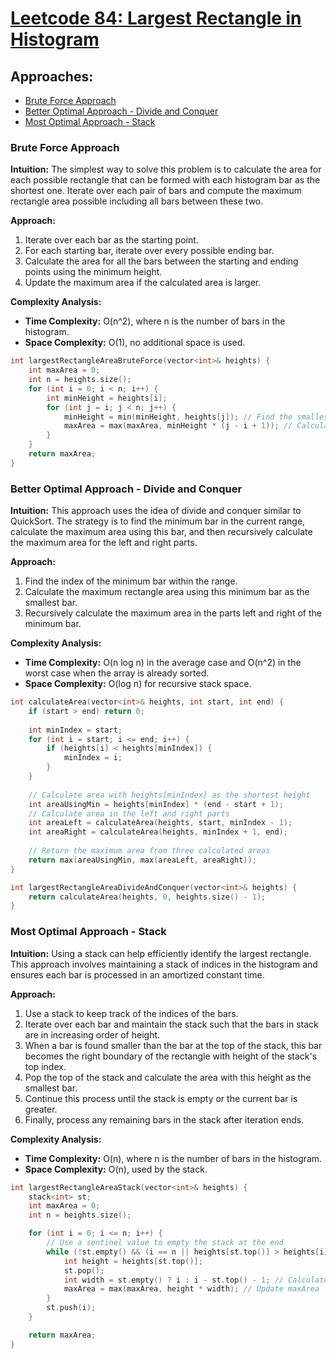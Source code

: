 # [Leetcode 84: Largest Rectangle in Histogram](https://leetcode.com/problems/largest-rectangle-in-histogram/)

## Approaches:
- [Brute Force Approach](#brute-force-approach)
- [Better Optimal Approach - Divide and Conquer](#better-optimal-approach---divide-and-conquer)
- [Most Optimal Approach - Stack](#most-optimal-approach---stack)

### Brute Force Approach

**Intuition:**
The simplest way to solve this problem is to calculate the area for each possible rectangle that can be formed with each histogram bar as the shortest one. Iterate over each pair of bars and compute the maximum rectangle area possible including all bars between these two.

**Approach:**
1. Iterate over each bar as the starting point.
2. For each starting bar, iterate over every possible ending bar.
3. Calculate the area for all the bars between the starting and ending points using the minimum height.
4. Update the maximum area if the calculated area is larger.

**Complexity Analysis:**
- **Time Complexity:** O(n^2), where n is the number of bars in the histogram.
- **Space Complexity:** O(1), no additional space is used.

```cpp
int largestRectangleAreaBruteForce(vector<int>& heights) {
    int maxArea = 0;
    int n = heights.size();
    for (int i = 0; i < n; i++) {
        int minHeight = heights[i];
        for (int j = i; j < n; j++) {
            minHeight = min(minHeight, heights[j]); // Find the smallest bar in the current range
            maxArea = max(maxArea, minHeight * (j - i + 1)); // Calculate the area and update maxArea
        }
    }
    return maxArea;
}
```

### Better Optimal Approach - Divide and Conquer

**Intuition:**
This approach uses the idea of divide and conquer similar to QuickSort. The strategy is to find the minimum bar in the current range, calculate the maximum area using this bar, and then recursively calculate the maximum area for the left and right parts.

**Approach:**
1. Find the index of the minimum bar within the range.
2. Calculate the maximum rectangle area using this minimum bar as the smallest bar.
3. Recursively calculate the maximum area in the parts left and right of the minimum bar.

**Complexity Analysis:**
- **Time Complexity:** O(n log n) in the average case and O(n^2) in the worst case when the array is already sorted.
- **Space Complexity:** O(log n) for recursive stack space.

```cpp
int calculateArea(vector<int>& heights, int start, int end) {
    if (start > end) return 0;
    
    int minIndex = start;
    for (int i = start; i <= end; i++) {
        if (heights[i] < heights[minIndex]) {
            minIndex = i;
        }
    }
    
    // Calculate area with heights[minIndex] as the shortest height
    int areaUsingMin = heights[minIndex] * (end - start + 1);
    // Calculate area in the left and right parts
    int areaLeft = calculateArea(heights, start, minIndex - 1);
    int areaRight = calculateArea(heights, minIndex + 1, end);
    
    // Return the maximum area from three calculated areas
    return max(areaUsingMin, max(areaLeft, areaRight));
}

int largestRectangleAreaDivideAndConquer(vector<int>& heights) {
    return calculateArea(heights, 0, heights.size() - 1);
}
```

### Most Optimal Approach - Stack

**Intuition:**
Using a stack can help efficiently identify the largest rectangle. This approach involves maintaining a stack of indices in the histogram and ensures each bar is processed in an amortized constant time.

**Approach:**
1. Use a stack to keep track of the indices of the bars.
2. Iterate over each bar and maintain the stack such that the bars in stack are in increasing order of height.
3. When a bar is found smaller than the bar at the top of the stack, this bar becomes the right boundary of the rectangle with height of the stack's top index.
4. Pop the top of the stack and calculate the area with this height as the smallest bar.
5. Continue this process until the stack is empty or the current bar is greater.
6. Finally, process any remaining bars in the stack after iteration ends.

**Complexity Analysis:**
- **Time Complexity:** O(n), where n is the number of bars in the histogram.
- **Space Complexity:** O(n), used by the stack.

```cpp
int largestRectangleAreaStack(vector<int>& heights) {
    stack<int> st;
    int maxArea = 0;
    int n = heights.size();

    for (int i = 0; i <= n; i++) {
        // Use a sentinel value to empty the stack at the end
        while (!st.empty() && (i == n || heights[st.top()] > heights[i])) {
            int height = heights[st.top()];
            st.pop();
            int width = st.empty() ? i : i - st.top() - 1; // Calculate the width using the remaining indices in the stack
            maxArea = max(maxArea, height * width); // Update maxArea
        }
        st.push(i);
    }

    return maxArea;
}
```

